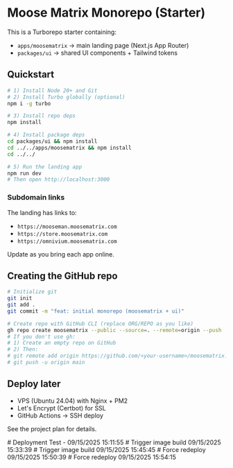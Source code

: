 # Moose Matrix Monorepo (Starter)

This is a Turborepo starter containing:
- `apps/moosematrix` → main landing page (Next.js App Router)
- `packages/ui` → shared UI components + Tailwind tokens

## Quickstart

```bash
# 1) Install Node 20+ and Git
# 2) Install Turbo globally (optional)
npm i -g turbo

# 3) Install repo deps
npm install

# 4) Install package deps
cd packages/ui && npm install
cd ../../apps/moosematrix && npm install
cd ../../

# 5) Run the landing app
npm run dev
# Then open http://localhost:3000
```

### Subdomain links
The landing has links to:
- `https://mooseman.moosematrix.com`
- `https://store.moosematrix.com`
- `https://omnivium.moosematrix.com`

Update as you bring each app online.

## Creating the GitHub repo

```bash
# Initialize git
git init
git add .
git commit -m "feat: initial monorepo (moosematrix + ui)"

# Create repo with GitHub CLI (replace ORG/REPO as you like)
gh repo create moosematrix --public --source=. --remote=origin --push
# If you don't use gh:
# 1) Create an empty repo on GitHub
# 2) Then:
# git remote add origin https://github.com/<your-username>/moosematrix.git
# git push -u origin main
```

## Deploy later
- VPS (Ubuntu 24.04) with Nginx + PM2
- Let's Encrypt (Certbot) for SSL
- GitHub Actions → SSH deploy

See the project plan for details.

 #   D e p l o y m e n t   T e s t   -   0 9 / 1 5 / 2 0 2 5   1 5 : 1 1 : 5 5  
 
 #   T r i g g e r   i m a g e   b u i l d   0 9 / 1 5 / 2 0 2 5   1 5 : 3 3 : 3 9  
 
 #   T r i g g e r   i m a g e   b u i l d   0 9 / 1 5 / 2 0 2 5   1 5 : 4 5 : 4 5  
 
 #   F o r c e   r e d e p l o y   0 9 / 1 5 / 2 0 2 5   1 5 : 5 0 : 3 9  
 
 #   F o r c e   r e d e p l o y   0 9 / 1 5 / 2 0 2 5   1 5 : 5 4 : 1 5  
 
